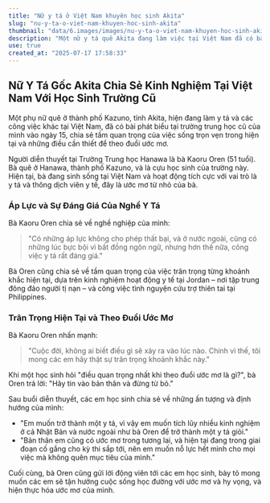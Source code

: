 ```yaml
---
title: "Nữ y tá ở Việt Nam khuyên học sinh Akita"
slug: "nu-y-ta-o-viet-nam-khuyen-hoc-sinh-akita"
thumbnail: "data/6.images/images/nu-y-ta-o-viet-nam-khuyen-hoc-sinh-akita.webp"
description: "Một nữ y tá quê Akita đang làm việc tại Việt Nam đã có bài phát biểu tại trường cũ, chia sẻ tầm quan trọng của việc trân trọng hiện tại và theo đuổi ước mơ."
use: true
created_at: "2025-07-17 17:58:33"
---
```


## Nữ Y Tá Gốc Akita Chia Sẻ Kinh Nghiệm Tại Việt Nam Với Học Sinh Trường Cũ

Một phụ nữ quê ở thành phố Kazuno, tỉnh Akita, hiện đang làm y tá và các công việc khác tại Việt Nam, đã có bài phát biểu tại trường trung học cũ của mình vào ngày 15, chia sẻ tầm quan trọng của việc sống trọn vẹn trong hiện tại và những điều cần thiết để theo đuổi ước mơ.

Người diễn thuyết tại Trường Trung học Hanawa là bà Kaoru Oren (51 tuổi). Bà quê ở Hanawa, thành phố Kazuno, và là cựu học sinh của trường này. Hiện tại, bà đang sinh sống tại Việt Nam và hoạt động tích cực với vai trò là y tá và thông dịch viên y tế, đây là ước mơ từ nhỏ của bà.

### Áp Lực và Sự Đáng Giá Của Nghề Y Tá

Bà Kaoru Oren chia sẻ về nghề nghiệp của mình:
> "Có những áp lực không cho phép thất bại, và ở nước ngoài, cũng có những lúc bực bội vì bất đồng ngôn ngữ, nhưng hơn thế nữa, công việc y tá rất đáng giá."

Bà Oren cũng chia sẻ về tầm quan trọng của việc trân trọng từng khoảnh khắc hiện tại, dựa trên kinh nghiệm hoạt động y tế tại Jordan – nơi tập trung đông đảo người tị nạn – và công việc tình nguyện cứu trợ thiên tai tại Philippines.

### Trân Trọng Hiện Tại và Theo Đuổi Ước Mơ

Bà Kaoru Oren nhấn mạnh:
> "Cuộc đời, không ai biết điều gì sẽ xảy ra vào lúc nào. Chính vì thế, tôi mong các em hãy thật sự trân trọng khoảnh khắc này."

Khi một học sinh hỏi "điều quan trọng nhất khi theo đuổi ước mơ là gì?", bà Oren trả lời: "Hãy tin vào bản thân và đừng từ bỏ."

Sau buổi diễn thuyết, các em học sinh chia sẻ về những ấn tượng và định hướng của mình:
*   "Em muốn trở thành một y tá, vì vậy em muốn tích lũy nhiều kinh nghiệm ở cả Nhật Bản và nước ngoài như bà Oren để trở thành một y tá giỏi."
*   "Bản thân em cũng có ước mơ trong tương lai, và hiện tại đang trong giai đoạn cố gắng cho kỳ thi sắp tới, nên em muốn nỗ lực hết mình cho mọi việc mà không quên mục tiêu của mình."

Cuối cùng, bà Oren cũng gửi lời động viên tới các em học sinh, bày tỏ mong muốn các em sẽ tận hưởng cuộc sống học đường với ước mơ và hy vọng, và hiện thực hóa ước mơ của mình.

